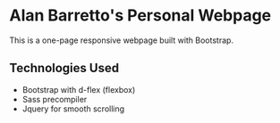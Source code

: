 # Alan Barretto's Personal Webpage

This is a one-page responsive webpage built with Bootstrap.  

## Technologies Used

- Bootstrap with d-flex (flexbox)
- Sass precompiler
- Jquery for smooth scrolling

